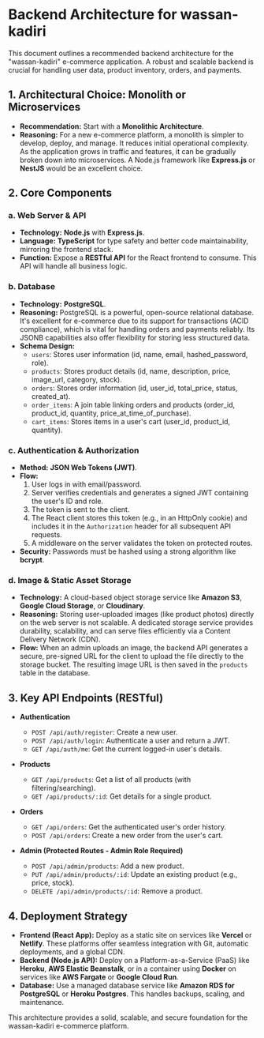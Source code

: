 
# Backend Architecture for wassan-kadiri

This document outlines a recommended backend architecture for the "wassan-kadiri" e-commerce application. A robust and scalable backend is crucial for handling user data, product inventory, orders, and payments.

## 1. Architectural Choice: Monolith or Microservices

- **Recommendation:** Start with a **Monolithic Architecture**.
- **Reasoning:** For a new e-commerce platform, a monolith is simpler to develop, deploy, and manage. It reduces initial operational complexity. As the application grows in traffic and features, it can be gradually broken down into microservices. A Node.js framework like **Express.js** or **NestJS** would be an excellent choice.

## 2. Core Components

### a. Web Server & API
- **Technology:** **Node.js** with **Express.js**.
- **Language:** **TypeScript** for type safety and better code maintainability, mirroring the frontend stack.
- **Function:** Expose a **RESTful API** for the React frontend to consume. This API will handle all business logic.

### b. Database
- **Technology:** **PostgreSQL**.
- **Reasoning:** PostgreSQL is a powerful, open-source relational database. It's excellent for e-commerce due to its support for transactions (ACID compliance), which is vital for handling orders and payments reliably. Its JSONB capabilities also offer flexibility for storing less structured data.
- **Schema Design:**
    - `users`: Stores user information (id, name, email, hashed_password, role).
    - `products`: Stores product details (id, name, description, price, image_url, category, stock).
    - `orders`: Stores order information (id, user_id, total_price, status, created_at).
    - `order_items`: A join table linking orders and products (order_id, product_id, quantity, price_at_time_of_purchase).
    - `cart_items`: Stores items in a user's cart (user_id, product_id, quantity).

### c. Authentication & Authorization
- **Method:** **JSON Web Tokens (JWT)**.
- **Flow:**
    1.  User logs in with email/password.
    2.  Server verifies credentials and generates a signed JWT containing the user's ID and role.
    3.  The token is sent to the client.
    4.  The React client stores this token (e.g., in an HttpOnly cookie) and includes it in the `Authorization` header for all subsequent API requests.
    5.  A middleware on the server validates the token on protected routes.
- **Security:** Passwords must be hashed using a strong algorithm like **bcrypt**.

### d. Image & Static Asset Storage
- **Technology:** A cloud-based object storage service like **Amazon S3**, **Google Cloud Storage**, or **Cloudinary**.
- **Reasoning:** Storing user-uploaded images (like product photos) directly on the web server is not scalable. A dedicated storage service provides durability, scalability, and can serve files efficiently via a Content Delivery Network (CDN).
- **Flow:** When an admin uploads an image, the backend API generates a secure, pre-signed URL for the client to upload the file directly to the storage bucket. The resulting image URL is then saved in the `products` table in the database.

## 3. Key API Endpoints (RESTful)

- **Authentication**
    - `POST /api/auth/register`: Create a new user.
    - `POST /api/auth/login`: Authenticate a user and return a JWT.
    - `GET /api/auth/me`: Get the current logged-in user's details.

- **Products**
    - `GET /api/products`: Get a list of all products (with filtering/searching).
    - `GET /api/products/:id`: Get details for a single product.

- **Orders**
    - `GET /api/orders`: Get the authenticated user's order history.
    - `POST /api/orders`: Create a new order from the user's cart.

- **Admin (Protected Routes - Admin Role Required)**
    - `POST /api/admin/products`: Add a new product.
    - `PUT /api/admin/products/:id`: Update an existing product (e.g., price, stock).
    - `DELETE /api/admin/products/:id`: Remove a product.

## 4. Deployment Strategy

- **Frontend (React App):** Deploy as a static site on services like **Vercel** or **Netlify**. These platforms offer seamless integration with Git, automatic deployments, and a global CDN.
- **Backend (Node.js API):** Deploy on a Platform-as-a-Service (PaaS) like **Heroku**, **AWS Elastic Beanstalk**, or in a container using **Docker** on services like **AWS Fargate** or **Google Cloud Run**.
- **Database:** Use a managed database service like **Amazon RDS for PostgreSQL** or **Heroku Postgres**. This handles backups, scaling, and maintenance.

This architecture provides a solid, scalable, and secure foundation for the wassan-kadiri e-commerce platform.
